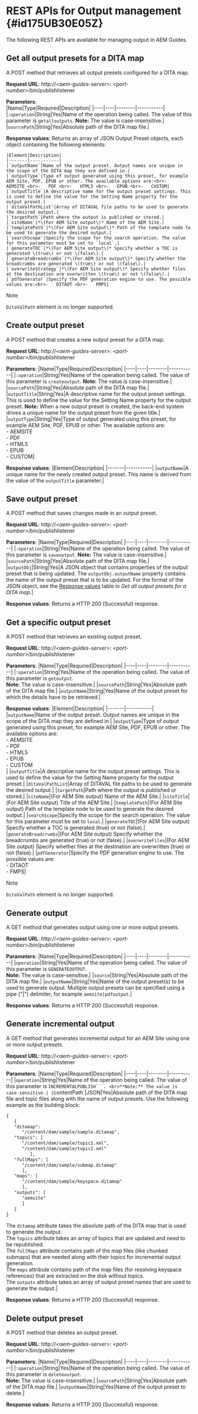 # REST APIs for Output management {#id175UB30E05Z}

The following REST APIs are available for managing output in AEM Guides.

## Get all output presets for a DITA map 

A POST method that retrieves all output presets configured for a DITA map.

**Request URL**:
http://*<aem-guides-server\>*: *<port-number\>*/bin/publishlistener

**Parameters**:   
|Name|Type|Required|Description|
|----|----|--------|-----------|
|`:operation`|String|Yes|Name of the operation being called. The value of this parameter is `getalloutputs`. **Note:** The value is case-insensitive.|
|`sourcePath`|String|Yes|Absolute path of the DITA map file.|

**Response values**:
Returns an array of JSON Output Preset objects, each object containing the following elements:

    |Element|Description|
    |-------|-----------|
    |`outputName`|Name of the output preset. Output names are unique in the scope of the DITA map they are defined in.|
    |`outputType`|Type of output generated using this preset, for example AEM Site, PDF, EPUB or other. The available options are:<br>-   AEMSITE <br>-   PDF <br>-   HTML5 <br>-   EPUB <br>-   CUSTOM|
    |`outputTitle`|A descriptive name for the output preset settings. This is used to define the value for the Setting Name property for the output preset.|
    |`ditaValPathList`|Array of DITAVAL file paths to be used to generate the desired output.|
    |`targetPath`|Path where the output is published or stored.|
    |`siteName`|*\(For AEM Site output\)* Name of the AEM Site.|
    |`templatePath`|*\(For AEM Site output\)* Path of the template node to be used to generate the desired output.|
    |`searchScope`|Specify the scope for the search operation. The value for this parameter must be set to `local`.|
    |`generateTOC`|*\(For AEM Site output\)* Specify whether a TOC is generated \(true\) or not \(false\).|
    |`generateBreadcrumbs`|*\(For AEM Site output\)* Specify whether the breadcrumbs are generated \(true\) or not \(false\).|
    |`overwriteStrategy`|*\(For AEM Site output\)* Specify whether files at the destination are overwritten \(true\) or not \(false\).|
    |`pdfGenerator`|Specify the PDF generation engine to use. The possible values are:<br>-   DITAOT <br>-   FMPS|

>[!NOTE]
>
> `DitaValPath` element is no longer supported.

## Create output preset 

A POST method that creates a new output preset for a DITA map.

**Request URL**:
http://*<aem-guides-server\>*: *<port-number\>*/bin/publishlistener

**Parameters**:
|Name|Type|Required|Description|
|----|----|--------|-----------|
|`:operation`|String|Yes|Name of the operation being called. The value of this parameter is ``createoutput``. **Note:** The value is case-insensitive.|
|`sourcePath`|String|Yes|Absolute path of the DITA map file.|
|`outputTitle`|String|Yes|A descriptive name for the output preset settings. This is used to define the value for the Setting Name property for the output preset. **Note:** When a new output preset is created, the back-end system drives a unique name for the output preset from the given title.|
|`outputType`|String|Yes|Type of output generated using this preset, for example AEM Site, PDF, EPUB or other. The available options are:<br>-   AEMSITE <br>-   PDF <br>-   HTML5 <br>-   EPUB <br>-   CUSTOM|

**Response values**:
|Element|Description|
|-------|-----------|
|`outputName`|A unique name for the newly created output preset. This name is derived from the value of the `outputTitle` parameter.|

## Save output preset 

A POST method that saves changes made in an output preset.

**Request URL**:
http://*<aem-guides-server\>*: *<port-number\>*/bin/publishlistener

**Parameters**:
|Name|Type|Required|Description|
|----|----|--------|-----------|
|`:operation`|String|Yes|Name of the operation being called. The value of this parameter is ``saveoutput``. **Note:** The value is case-insensitive.|
|`sourcePath`|String|Yes|Absolute path of the DITA map file.|
|`outputObj`|String|Yes|A JSON object that contains properties of the output preset that is being updated. The `outputObj.outputName` property contains the name of the output preset that is to be updated. For the format of the JSON object, see the [Response values](#id177BC0I0L5Z) table in *Get all output presets for a DITA map*.|

**Response values**:
Returns a HTTP 200 \(Successful\) response.

## Get a specific output preset 

A POST method that retrieves an existing output preset.

**Request URL**:
http://*<aem-guides-server\>*: *<port-number\>*/bin/publishlistener

**Parameters**:
|Name|Type|Required|Description|
|----|----|--------|-----------|
|`:operation`|String|Yes|Name of the operation being called. The value of this parameter is `getoutput`. <br>**Note:** The value is case-insensitive.|
|`sourcePath`|String|Yes|Absolute path of the DITA map file.|
|`outputName`|String|Yes|Name of the output preset for which the details have to be retrieved.|

**Response values**:
|Element|Description|
|-------|-----------|
|`outputName`|Name of the output preset. Output names are unique in the scope of the DITA map they are defined in.|
|`outputType`|Type of output generated using this preset, for example AEM Site, PDF, EPUB or other. The available options are:<br>-   AEMSITE <br>-   PDF <br>-   HTML5 <br>-   EPUB <br>-   CUSTOM <br>|
|`outputTitle`|A descriptive name for the output preset settings. This is used to define the value for the Setting Name property for the output preset.|
|`ditaValPathList`|Array of DITAVAL file paths to be used to generate the desired output.|
|`targetPath`|Path where the output is published or stored.|
|`siteName`|\(For AEM Site output\) Name of the AEM Site.|
|`siteTitle`|\(For AEM Site output\) Title of the AEM Site.|
|`templatePath`|\(For AEM Site output\) Path of the template node to be used to generate the desired output.|
|`searchScope`|Specify the scope for the search operation. The value for this parameter must be set to `local`.|
|`generateTOC`|\(For AEM Site output\) Specify whether a TOC is generated \(true\) or not \(false\).|
|`generateBreadcrumbs`|\(For AEM Site output\) Specify whether the breadcrumbs are generated \(true\) or not \(false\).|
|`overwriteFiles`|\(For AEM Site output\) Specify whether files at the destination are overwritten \(true\) or not \(false\).|
|`pdfGenerator`|Specify the PDF generation engine to use. The possible values are:<br>-   DITAOT <br>-   FMPS|

>[!NOTE]
>
> `DitaValPath` element is no longer supported.

## Generate output 

A GET method that generates output using one or more output presets.

**Request URL**:
http://*<aem-guides-server\>*: *<port-number\>*/bin/publishlistener

**Parameters**:
|Name|Type|Required|Description|
|----|----|--------|-----------|
|`operation`|String|Yes|Name of the operation being called. The value of this parameter is `GENERATEOUTPUT`.<br> **Note:** The value is case-sensitive.|
|`source`|String|Yes|Absolute path of the DITA map file.|
|`outputName`|String|Yes|Name of the output preset\(s\) to be used to generate output. Multiple output presets can be specified using a pipe \("\|"\) delimiter, for example `aemsite|pdfoutput`.|

**Response values**:
Returns a HTTP 200 \(Successful\) response.

## Generate incremental output 

A GET method that generates incremental output for an AEM Site using one or more output presets.

**Request URL**:
http://*<aem-guides-server\>*: *<port-number\>*/bin/publishlistener

**Parameters**:
|Name|Type|Required|Description|
|----|----|--------|-----------|
|`operation`|String|Yes|Name of the operation being called. The value of this parameter is `INCREMENTALPUBLISH```. <br>**Note:** The value is case-sensitive.|
|`contentPath`|JSON|Yes|Absolute path of the DITA map file and topic files along with the name of output presets. Use the following example as the building block:

```XML
{
   {   
   "ditamap": 
      "/content/dam/sample/sample.ditamap",   
   "topics": [     
      "/content/dam/sample/topic1.xml",     
      "/content/dam/sample/topic2.xml"   
         ],   
   "fullMaps": [     
      "/content/dam/sample/submap.ditamap"   
      ],   
   "maps": [     
      "/content/dam/sample/keyspace.ditamap"   
      ],   
   "outputs": [     
      "aemsite"   
      ] 
   }
}
```

The `ditamap` attribute takes the absolute path of the DITA map that is used to generate the output. <br> The `topics` attribute takes an array of topics that are updated and need to be republished.<br> The `fullMaps` attribute contains path of the map files \(like chunked submaps\) that are needed along with their topics for incremental output generation. <br> The `maps` attribute contains path of the map files \(for resolving keyspace references\) that are extracted on the disk without topics. <br> The `outputs` attribute takes an array of output preset names that are used to generate the output.|

**Response values**:
Returns a HTTP 200 \(Successful\) response.

## Delete output preset 

A POST method that deletes an output preset.

**Request URL**:
http://*<aem-guides-server\>*: *<port-number\>*/bin/publishlistener

**Parameters**:
|Name|Type|Required|Description|
|----|----|--------|-----------|
|`:operation`|String|Yes|Name of the operation being called. The value of this parameter is `deleteoutput`.<br> **Note:** The value is case-insensitive.|
|`sourcePath`|String|Yes|Absolute path of the DITA map file.|
|`outputName`|String|Yes|Name of the output preset to delete.|

**Response values**:
Returns a HTTP 200 \(Successful\) response.

